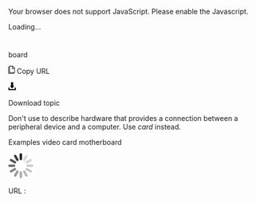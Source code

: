 Your browser does not support JavaScript. Please enable the Javascript.

Loading...

# 

board

![Copy URL](bold_files/Copy.png)
Copy URL

![Download](bold_files/Download.png)

Download topic

Don't use to describe hardware that provides a connection between a peripheral device and a computer. Use *card* instead.

Examples
video card 
motherboard

![In progress](bold_files/activity-large.gif)

URL :
